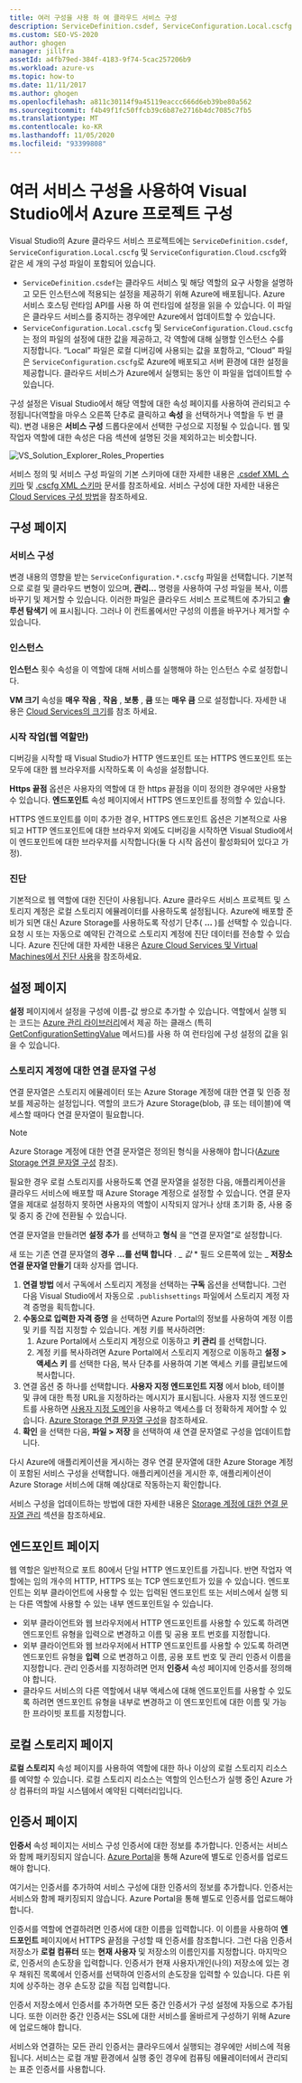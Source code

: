 ```yaml
---
title: 여러 구성을 사용 하 여 클라우드 서비스 구성
description: ServiceDefinition.csdef, ServiceConfiguration.Local.cscfg 및 ServiceConfiguration.Cloud.cscfg 파일을 변경하여 Azure 클라우드 서비스 프로젝트를 구성하는 방법에 대해 알아봅니다.
ms.custom: SEO-VS-2020
author: ghogen
manager: jillfra
assetId: a4fb79ed-384f-4183-9f74-5cac257206b9
ms.workload: azure-vs
ms.topic: how-to
ms.date: 11/11/2017
ms.author: ghogen
ms.openlocfilehash: a811c30114f9a45119eaccc666d6eb39be80a562
ms.sourcegitcommit: f4b49f1fc50ffcb39c6b87e2716b4dc7085c7fb5
ms.translationtype: MT
ms.contentlocale: ko-KR
ms.lasthandoff: 11/05/2020
ms.locfileid: "93399808"
---
```

# <a name="configuring-your-azure-project-in-visual-studio-to-use-multiple-service-configurations"></a>여러 서비스 구성을 사용하여 Visual Studio에서 Azure 프로젝트 구성

Visual Studio의 Azure 클라우드 서비스 프로젝트에는 `ServiceDefinition.csdef`, `ServiceConfiguration.Local.cscfg` 및 `ServiceConfiguration.Cloud.cscfg`와 같은 세 개의 구성 파일이 포함되어 있습니다.

- `ServiceDefinition.csdef`는 클라우드 서비스 및 해당 역할의 요구 사항을 설명하고 모든 인스턴스에 적용되는 설정을 제공하기 위해 Azure에 배포됩니다. Azure 서비스 호스팅 런타임 API를 사용 하 여 런타임에 설정을 읽을 수 있습니다. 이 파일은 클라우드 서비스를 중지하는 경우에만 Azure에서 업데이트할 수 있습니다.
- `ServiceConfiguration.Local.cscfg` 및 `ServiceConfiguration.Cloud.cscfg`는 정의 파일의 설정에 대한 값을 제공하고, 각 역할에 대해 실행할 인스턴스 수를 지정합니다. “Local” 파일은 로컬 디버깅에 사용되는 값을 포함하고, “Cloud” 파일은 `ServiceConfiguration.cscfg`로 Azure에 배포되고 서버 환경에 대한 설정을 제공합니다. 클라우드 서비스가 Azure에서 실행되는 동안 이 파일을 업데이트할 수 있습니다.

구성 설정은 Visual Studio에서 해당 역할에 대한 속성 페이지를 사용하여 관리되고 수정됩니다(역할을 마우스 오른쪽 단추로 클릭하고 **속성** 을 선택하거나 역할을 두 번 클릭). 변경 내용은 **서비스 구성** 드롭다운에서 선택한 구성으로 지정될 수 있습니다. 웹 및 작업자 역할에 대한 속성은 다음 섹션에 설명된 것을 제외하고는 비슷합니다.

![VS_Solution_Explorer_Roles_Properties](./media/vs-azure-tools-multiple-services-project-configurations/IC784076.png)

서비스 정의 및 서비스 구성 파일의 기본 스키마에 대한 자세한 내용은 [.csdef XML 스키마](/azure/cloud-services/schema-csdef-file) 및 [.cscfg XML 스키마](/azure/cloud-services/schema-cscfg-file) 문서를 참조하세요. 서비스 구성에 대한 자세한 내용은 [Cloud Services 구성 방법](/azure/cloud-services/cloud-services-how-to-configure-portal)을 참조하세요.

## <a name="configuration-page"></a>구성 페이지

### <a name="service-configuration"></a>서비스 구성

변경 내용의 영향을 받는 `ServiceConfiguration.*.cscfg` 파일을 선택합니다. 기본적으로 로컬 및 클라우드 변형이 있으며, **관리...** 명령을 사용하여 구성 파일을 복사, 이름 바꾸기 및 제거할 수 있습니다. 이러한 파일은 클라우드 서비스 프로젝트에 추가되고 **솔루션 탐색기** 에 표시됩니다. 그러나 이 컨트롤에서만 구성의 이름을 바꾸거나 제거할 수 있습니다.

### <a name="instances"></a>인스턴스

**인스턴스** 횟수 속성을 이 역할에 대해 서비스를 실행해야 하는 인스턴스 수로 설정합니다.

**VM 크기** 속성을 **매우 작음** , **작음** , **보통** , **큼** 또는 **매우 큼** 으로 설정합니다.  자세한 내용은 [Cloud Services의 크기](/azure/cloud-services/cloud-services-sizes-specs)를 참조 하세요.

### <a name="startup-action-web-role-only"></a>시작 작업(웹 역할만)

디버깅을 시작할 때 Visual Studio가 HTTP 엔드포인트 또는 HTTPS 엔드포인트 또는 모두에 대한 웹 브라우저를 시작하도록 이 속성을 설정합니다.

**Https 끝점** 옵션은 사용자의 역할에 대 한 https 끝점을 이미 정의한 경우에만 사용할 수 있습니다. **엔드포인트** 속성 페이지에서 HTTPS 엔드포인트를 정의할 수 있습니다.

HTTPS 엔드포인트를 이미 추가한 경우, HTTPS 엔드포인트 옵션은 기본적으로 사용되고 HTTP 엔드포인트에 대한 브라우저 외에도 디버깅을 시작하면 Visual Studio에서 이 엔드포인트에 대한 브라우저를 시작합니다(둘 다 시작 옵션이 활성화되어 있다고 가정).

### <a name="diagnostics"></a>진단

기본적으로 웹 역할에 대한 진단이 사용됩니다. Azure 클라우드 서비스 프로젝트 및 스토리지 계정은 로컬 스토리지 에뮬레이터를 사용하도록 설정됩니다. Azure에 배포할 준비가 되면 대신 Azure Storage를 사용하도록 작성기 단추( **...** )를 선택할 수 있습니다. 요청 시 또는 자동으로 예약된 간격으로 스토리지 계정에 진단 데이터를 전송할 수 있습니다. Azure 진단에 대한 자세한 내용은 [Azure Cloud Services 및 Virtual Machines에서 진단 사용](/azure/cloud-services/cloud-services-dotnet-diagnostics)을 참조하세요.

## <a name="settings-page"></a>설정 페이지

**설정** 페이지에서 설정을 구성에 이름-값 쌍으로 추가할 수 있습니다. 역할에서 실행 되는 코드는 [Azure 관리 라이브러리](/previous-versions/azure/dn602775(v=azure.11))에서 제공 하는 클래스 (특히 [GetConfigurationSettingValue](/previous-versions/azure/reference/ee772857(v=azure.100)) 메서드)를 사용 하 여 런타임에 구성 설정의 값을 읽을 수 있습니다.

### <a name="configuring-a-connection-string-for-a-storage-account"></a>스토리지 계정에 대한 연결 문자열 구성

연결 문자열은 스토리지 에뮬레이터 또는 Azure Storage 계정에 대한 연결 및 인증 정보를 제공하는 설정입니다. 역할의 코드가 Azure Storage(blob, 큐 또는 테이블)에 액세스할 때마다 연결 문자열이 필요합니다.

> [!Note]
> Azure Storage 계정에 대한 연결 문자열은 정의된 형식을 사용해야 합니다([Azure Storage 연결 문자열 구성](/azure/storage/common/storage-configure-connection-string) 참조).

필요한 경우 로컬 스토리지를 사용하도록 연결 문자열을 설정한 다음, 애플리케이션을 클라우드 서비스에 배포할 때 Azure Storage 계정으로 설정할 수 있습니다. 연결 문자열을 제대로 설정하지 못하면 사용자의 역할이 시작되지 않거나 상태 초기화 중, 사용 중 및 중지 중 간에 전환될 수 있습니다.

연결 문자열을 만들려면 **설정 추가** 를 선택하고 **형식** 을 “연결 문자열”로 설정합니다.

새 또는 기존 연결 문자열의 **경우 ...를 선택 합니다** . _ *값* * 필드 오른쪽에 있는 _ **저장소 연결 문자열 만들기** 대화 상자를 엽니다.

1. **연결 방법** 에서 구독에서 스토리지 계정을 선택하는 **구독** 옵션을 선택합니다. 그런 다음 Visual Studio에서 자동으로 `.publishsettings` 파일에서 스토리지 계정 자격 증명을 획득합니다.
1. **수동으로 입력한 자격 증명** 을 선택하면 Azure Portal의 정보를 사용하여 계정 이름 및 키를 직접 지정할 수 있습니다. 계정 키를 복사하려면:
    1. Azure Portal에서 스토리지 계정으로 이동하고 **키 관리** 를 선택합니다.
    1. 계정 키를 복사하려면 Azure Portal에서 스토리지 계정으로 이동하고 **설정 &gt; 액세스 키** 를 선택한 다음, 복사 단추를 사용하여 기본 액세스 키를 클립보드에 복사합니다.
1. 연결 옵션 중 하나를 선택합니다. **사용자 지정 엔드포인트 지정** 에서 blob, 테이블 및 큐에 대한 특정 URL을 지정하라는 메시지가 표시됩니다. 사용자 지정 엔드포인트를 사용하면 [사용자 지정 도메인](/azure/storage/blobs/storage-custom-domain-name)을 사용하고 액세스를 더 정확하게 제어할 수 있습니다. [Azure Storage 연결 문자열 구성](/azure/storage/common/storage-configure-connection-string)을 참조하세요.
1. **확인** 을 선택한 다음, **파일 > 저장** 을 선택하여 새 연결 문자열로 구성을 업데이트합니다.

다시 Azure에 애플리케이션을 게시하는 경우 연결 문자열에 대한 Azure Storage 계정이 포함된 서비스 구성을 선택합니다. 애플리케이션을 게시한 후, 애플리케이션이 Azure Storage 서비스에 대해 예상대로 작동하는지 확인합니다.

서비스 구성을 업데이트하는 방법에 대한 자세한 내용은 [Storage 계정에 대한 연결 문자열 관리](vs-azure-tools-configure-roles-for-cloud-service.md#manage-connection-strings-for-storage-accounts) 섹션을 참조하세요.

## <a name="endpoints-page"></a>엔드포인트 페이지

웹 역할은 일반적으로 포트 80에서 단일 HTTP 엔드포인트를 가집니다. 반면 작업자 역할에는 임의 개수의 HTTP, HTTPS 또는 TCP 엔드포인트가 있을 수 있습니다. 엔드포인트는 외부 클라이언트에 사용할 수 있는 입력된 엔드포인트 또는 서비스에서 실행 되는 다른 역할에 사용할 수 있는 내부 엔드포인트일 수 있습니다.

- 외부 클라이언트와 웹 브라우저에서 HTTP 엔드포인트를 사용할 수 있도록 하려면 엔드포인트 유형을 입력으로 변경하고 이름 및 공용 포트 번호를 지정합니다.
- 외부 클라이언트와 웹 브라우저에서 HTTP 엔드포인트를 사용할 수 있도록 하려면 엔드포인트 유형을 **입력** 으로 변경하고 이름, 공용 포트 번호 및 관리 인증서 이름을 지정합니다. 관리 인증서를 지정하려면 먼저 **인증서** 속성 페이지에 인증서를 정의해야 합니다.
- 클라우드 서비스의 다른 역할에서 내부 액세스에 대해 엔드포인트를 사용할 수 있도록 하려면 엔드포인트 유형을 내부로 변경하고 이 엔드포인트에 대한 이름 및 가능한 프라이빗 포트를 지정합니다.

## <a name="local-storage-page"></a>로컬 스토리지 페이지

**로컬 스토리지** 속성 페이지를 사용하여 역할에 대한 하나 이상의 로컬 스토리지 리소스를 예약할 수 있습니다. 로컬 스토리지 리소스는 역할의 인스턴스가 실행 중인 Azure 가상 컴퓨터의 파일 시스템에서 예약된 디렉터리입니다.

## <a name="certificates-page"></a>인증서 페이지

**인증서** 속성 페이지는 서비스 구성 인증서에 대한 정보를 추가합니다. 인증서는 서비스와 함께 패키징되지 않습니다. [Azure Portal](https://portal.azure.com)을 통해 Azure에 별도로 인증서를 업로드해야 합니다.

여기서는 인증서를 추가하여 서비스 구성에 대한 인증서의 정보를 추가합니다. 인증서는 서비스와 함께 패키징되지 않습니다. Azure Portal을 통해 별도로 인증서를 업로드해야 합니다.

인증서를 역할에 연결하려면 인증서에 대한 이름을 입력합니다. 이 이름을 사용하여 **엔드포인트** 페이지에서 HTTPS 끝점을 구성할 때 인증서를 참조합니다. 그런 다음 인증서 저장소가 **로컬 컴퓨터** 또는 **현재 사용자** 및 저장소의 이름인지를 지정합니다. 마지막으로, 인증서의 손도장을 입력합니다. 인증서가 현재 사용자\개인(나의) 저장소에 있는 경우 채워진 목록에서 인증서를 선택하여 인증서의 손도장을 입력할 수 있습니다. 다른 위치에 상주하는 경우 손도장 값을 직접 입력합니다.

인증서 저장소에서 인증서를 추가하면 모든 중간 인증서가 구성 설정에 자동으로 추가됩니다. 또한 이러한 중간 인증서는 SSL에 대한 서비스를 올바르게 구성하기 위해 Azure에 업로드해야 합니다.

서비스와 연결하는 모든 관리 인증서는 클라우드에서 실행되는 경우에만 서비스에 적용됩니다. 서비스는 로컬 개발 환경에서 실행 중인 경우에 컴퓨팅 에뮬레이터에서 관리되는 표준 인증서를 사용합니다.
